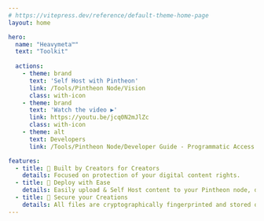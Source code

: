 ```yaml
---
# https://vitepress.dev/reference/default-theme-home-page
layout: home

hero:
  name: "Heavymeta™"
  text: "Toolkit"
  
  actions:
    - theme: brand
      text: 'Self Host with Pintheon'
      link: /Tools/Pintheon Node/Vision
      class: with-icon
    - theme: brand
      text: 'Watch the video ▶️'
      link: https://youtu.be/jcq0N2mJlZc
      class: with-icon
    - theme: alt
      text: Developers
      link: /Tools/Pintheon Node/Developer Guide - Programmatic Access

features:
  - title: 🎨 Built by Creators for Creators
    details: Focused on protection of your digital content rights.
  - title: 🚀 Deploy with Ease
    details: Easily upload & Self Host content to your Pintheon node, designed for open development.
  - title: 🔐 Secure your Creations
    details: All files are cryptographically fingerprinted and stored on ipfs, this data can easily be tokenized and stored on the Stellar Ledger.
---
```


<script setup>
import { onMounted } from 'vue';

// Only run this code on the client side
onMounted(() => {
  // Import Three.js dynamically to avoid SSR issues
  import('three').then(THREE => {
    import('three/addons/loaders/GLTFLoader.js').then(({ GLTFLoader }) => {
      const clock = new THREE.Clock();
      let camera, scene, model, renderer;
      let mixer = undefined;
      let modelReady = false;

      // Create render function
      function render() {
        if (renderer && scene && camera) {
          renderer.render(scene, camera);
        }
      }

      // Handle window resize
      function onWindowResize() {
        if (!renderer || !camera) return;
        
        const targetAspect = 16 / 9;
        let width, height;
        
        if (window.innerWidth / window.innerHeight > targetAspect) {
          height = window.innerHeight;
          width = height * targetAspect;
        } else {
          width = window.innerWidth;
          height = width / targetAspect;
        }
        
        renderer.setSize(width, height);
        
        // Center the canvas in the window
        renderer.domElement.style.marginLeft = `${(window.innerWidth - width) / 2}px`;
        renderer.domElement.style.marginTop = `${(window.innerHeight - height) / 2}px`;
        
        camera.aspect = targetAspect;
        camera.updateProjectionMatrix();
        render();
      }

      // Animation loop
      function animate() {
        requestAnimationFrame(animate);
        if (mixer && modelReady) mixer.update(clock.getDelta());
        render();
      }

      // Initialize the scene
      function init() {
        // Use import.meta.env.BASE_URL which is automatically set by Vite
        const basePath = import.meta.env.BASE_URL || '/';

	const material = new THREE.MeshMatcapMaterial();
	const matcapTexture = new THREE.TextureLoader().load(basePath + 'matcap_logo.png');
	material.matcap = matcapTexture;
  material.color.setHex(0xdba2cc);

	var grad_mat = new THREE.ShaderMaterial({
    uniforms: {
        u_time: { value: 0.0 },
        color1: { value: new THREE.Color(0x7FD4B8) }, // #4ED8A7
        color2: { value: new THREE.Color(0xE895AA) },  // #CF5270
        worldMinY: { value: 0 },  // Will be set after model is loaded
        worldHeight: { value: 1 } // Will be set after model is loaded
    },
    vertexShader: `
        varying vec3 vWorldPosition;
        void main() {
            vec4 worldPosition = modelMatrix * vec4(position, 1.0);
            vWorldPosition = worldPosition.xyz;
            gl_Position = projectionMatrix * modelViewMatrix * vec4(position, 1.0);
        }
    `,
    fragmentShader: `
        uniform vec3 color1;
        uniform vec3 color2;
        uniform float worldMinY;
        uniform float worldHeight;
        varying vec3 vWorldPosition;
        
        void main() {
            // Calculate normalized height in world space
            float normalizedHeight = (vWorldPosition.y - worldMinY) / worldHeight;
            // Clamp to ensure we stay within 0-1 range
            normalizedHeight = clamp(normalizedHeight, 0.0, 1.0);
            // Create gradient
            vec3 finalColor = mix(color1, color2, normalizedHeight);
            gl_FragColor = vec4(finalColor, 1.0);
        }
    `
  });

  const hero = document.getElementsByClassName('VPHero VPHomeHero');
  const threeContainer = document.createElement('div');
  threeContainer.classList.add('three_js');

  // Set up camera with a fixed aspect ratio
  const targetAspect = 16 / 9; // Standard widescreen aspect ratio
  
  // Create camera with fixed aspect ratio
  camera = new THREE.PerspectiveCamera(35, targetAspect, 0.01, 2000);
  camera.position.set(-5, 2, 20); // Fixed position that works well with the scene
  
  // Apply the same aspect ratio calculation as in onWindowResize
  const onWindowResize = () => {
    // Maintain target aspect ratio
    let width, height;
    
    if (window.innerWidth / window.innerHeight > targetAspect) {
      // Window is wider than target aspect ratio
      height = window.innerHeight;
      width = height * targetAspect;
    } else {
      // Window is taller than target aspect ratio
      width = window.innerWidth;
      height = width / targetAspect;
    }
    
    // Update renderer size
    if (renderer) {
      renderer.setSize(width, height);
      
      // Center the canvas in the window
      renderer.domElement.style.marginLeft = `${(window.innerWidth - width) / 2}px`;
      renderer.domElement.style.marginTop = `${(window.innerHeight - height) / 2}px`;
    }
    
    // Update camera and render
    camera.aspect = targetAspect;
    camera.updateProjectionMatrix();
    if (scene) render();
  };
  
  // Store the function reference for the event listener
  window._onWindowResize = onWindowResize;

	scene = new THREE.Scene();
  	const light = new THREE.AmbientLight(0xffffff); // soft light
  	scene.add(light);

   	
   	const loader = new GLTFLoader().setPath(basePath);
	
   	loader.load('bg_model.glb', async function(gltf) {

		model = gltf.scene;

    let box = new THREE.Box3().setFromObject(model);
    let worldHeight = box.max.y - box.min.y;

    // // Update the material's uniforms with the model's world dimensions
    // grad_mat.uniforms.worldMinY.value = box.min.y;
    grad_mat.uniforms.worldHeight.value = worldHeight*0.33;

		model.traverse((o) => {
			if (o.isMesh) o.material = grad_mat;
		});

		mixer = new THREE.AnimationMixer(model);
		const clips = gltf.animations;
		// Create an array to store all actions
		const actions = [];

		// Create and start an action for each clip
		clips.forEach((clip) => {
			const action = mixer.clipAction(clip);
			action.play();
			actions.push(action);
		});

		// wait until the model can be added to the scene without blocking due to shader compilation

		await renderer.compileAsync(model, camera, scene);

		scene.add(model);
		modelReady = true;

		render();
		hero[0].appendChild(threeContainer);
		actions.forEach((action) => action.play());
		animate();
			
  });
  
        // Create renderer after the scene is set up
        renderer = new THREE.WebGLRenderer({ antialias: true, alpha: true });
        renderer.setPixelRatio(window.devicePixelRatio);
        renderer.toneMapping = THREE.ACESFilmicToneMapping;
        renderer.toneMappingExposure = 1;
        threeContainer.appendChild(renderer.domElement);
        
        // Add window resize handler and trigger initial resize
        window.addEventListener('resize', onWindowResize);
        onWindowResize(); // Call it once on initial load
        
        // Add mousemove event listener
        document.addEventListener('mousemove', function(event) {
          if (model) {
            model.rotation.x += event.movementX * 0.00001;
            model.rotation.y += -event.movementY * 0.0001;
          }
        });
        
        // Start the animation loop
        animate();
      }

      // Start the initialization
      init();
    });
  });
});
</script>

